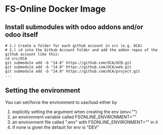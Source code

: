 # FS-Online Docker Image

## Install submodules with odoo addons and/or odoo itself
```
# 1.) Create a folder for each github account in src (e.g. OCA)
# 2.) cd into the Github Account Folder and add the addon repos of the github account like this:
cd src/OCA
git submodule add -b "14.0" https://github.com/OCA/OCB.git
git submodule add -b "14.0" https://github.com/OCA/web.git
git submodule add -b "14.0" https://github.com/OCA/project.git
...
```

## Setting the environment
You can set/force the environment to use/load either by

  1. explicitly setting the argument when creating the env (env="")
  2. an environment variable called FSONLINE_ENVIRONMENT=""
  3. an environment file called ".env" with FSONLINE_ENVIRONMENT="" in it
  4. if none is given the default for env is "DEV"
